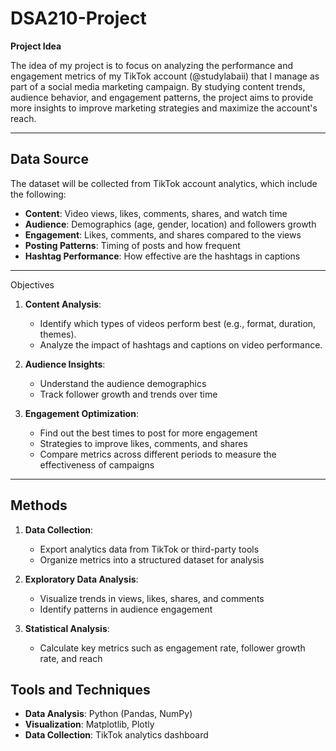 # DSA210-Project


**Project Idea**

The idea of my project is to focus on analyzing the performance and engagement metrics of my TikTok account (@studylabaii) that I manage as part of a social media marketing campaign. By studying content trends, audience behavior, and engagement patterns, the project aims to provide more insights to improve marketing strategies and maximize the account's reach.

---

## Data Source

The dataset will be collected from TikTok account analytics, which include the following:
- **Content**: Video views, likes, comments, shares, and watch time
- **Audience**: Demographics (age, gender, location) and followers growth
- **Engagement**: Likes, comments, and shares compared to the views
- **Posting Patterns**: Timing of posts and how frequent
- **Hashtag Performance**: How effective are the hashtags in captions

---

Objectives

1. **Content Analysis**:
   - Identify which types of videos perform best (e.g., format, duration, themes).
   - Analyze the impact of hashtags and captions on video performance.
   
2. **Audience Insights**:
   - Understand the audience demographics
   - Track follower growth and trends over time

3. **Engagement Optimization**:
   - Find out the best times to post for more engagement
   - Strategies to improve likes, comments, and shares
   - Compare metrics across different periods to measure the effectiveness of campaigns

---

## Methods

1. **Data Collection**:
   - Export analytics data from TikTok or third-party tools
   - Organize metrics into a structured dataset for analysis
   
2. **Exploratory Data Analysis**:
   - Visualize trends in views, likes, shares, and comments
   - Identify patterns in audience engagement

3. **Statistical Analysis**:
   - Calculate key metrics such as engagement rate, follower growth rate, and reach
 

## Tools and Techniques

- **Data Analysis**: Python (Pandas, NumPy)
- **Visualization**: Matplotlib, Plotly
- **Data Collection**: TikTok analytics dashboard
